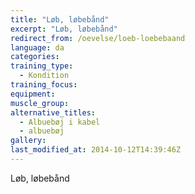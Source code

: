 ```yaml
---
title: "Løb, løbebånd"
excerpt: "Løb, løbebånd"
redirect_from: /oevelse/loeb-loebebaand
language: da
categories:
training_type: 
  - Kondition
training_focus: 
equipment:
muscle_group:
alternative_titles:
  - Albuebøj i kabel
  - albuebøj
gallery:
last_modified_at: 2014-10-12T14:39:46Z
---
```


Løb, løbebånd
